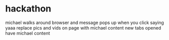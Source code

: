 # hackathon

michael walks around browser and message pops up when you click saying yaaa 
replace pics and vids on page with michael content
new tabs opened have michael content
